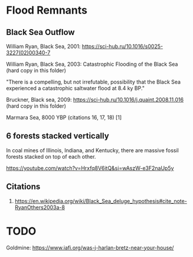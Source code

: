 # Flood Remnants

## Black Sea Outflow

William Ryan, Black Sea, 2001: https://sci-hub.ru/10.1016/s0025-3227(02)00340-7

William Ryan, Black Sea, 2003: Catastrophic Flooding of the Black Sea (hard copy in this folder)

"There is a compelling, but not irrefutable, possibility that the Black Sea experienced a catastrophic saltwater flood at 8.4 ky BP."

Bruckner, Black sea, 2009: https://sci-hub.ru/10.1016/j.quaint.2008.11.016 (hard copy in this folder)

Marmara Sea, 8000 YBP (citations 16, 17, 18) [1]

## 6 forests stacked vertically

In coal mines of Illinois, Indiana, and Kentucky, there are massive fossil forests stacked on top of each other.

https://youtube.com/watch?v=Hrxfq8V6itQ&si=wAszW-e3F2naUp5y

## Citations

1. https://en.wikipedia.org/wiki/Black_Sea_deluge_hypothesis#cite_note-RyanOthers2003a-8

# TODO

Goldmine: https://www.iafi.org/was-j-harlan-bretz-near-your-house/